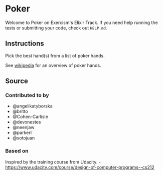 # Poker

Welcome to Poker on Exercism's Elixir Track.
If you need help running the tests or submitting your code, check out `HELP.md`.

## Instructions

Pick the best hand(s) from a list of poker hands.

See [wikipedia][poker-hands] for an overview of poker hands.

[poker-hands]: https://en.wikipedia.org/wiki/List_of_poker_hands

## Source

### Contributed to by

- @angelikatyborska
- @britto
- @Cohen-Carlisle
- @devonestes
- @neenjaw
- @parkerl
- @sotojuan

### Based on

Inspired by the training course from Udacity. - https://www.udacity.com/course/design-of-computer-programs--cs212